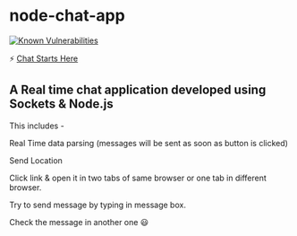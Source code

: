 # node-chat-app 

[![Known Vulnerabilities](https://snyk.io/test/github/karanbirsingh7/node-chat-app/badge.svg?targetFile=package.json)](https://snyk.io/test/github/karanbirsingh7/node-chat-app?targetFile=package.json)

:zap:
<a target="_blank" href="https://fierce-reaches-35986.herokuapp.com" > Chat Starts Here </a>

## A Real time chat application developed using Sockets & Node.js

This includes - 

Real Time data parsing (messages will be sent as soon as button is clicked)

Send Location 

Click link & open it in two tabs of same browser or one tab in different browser. 

Try to send message by typing in message box. 

Check the message in another one  :smiley:




